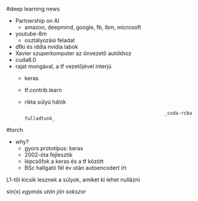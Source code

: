 #deep learning news
* Partnership on AI
  * amazon, deepmind, google, fb, ibm, microsoft
* youtube-8m
  * osztályozási feladat
* dfki és iddia nvidia labok
* Xavier szuperkomputer az önvezető autókhoz
* cuda8.0
* rajat mongával, a tf vezetőjével interjú
  * keras
  * tf.contrib.learn
  * rikta súlyú hálók

                                                           _cuda-rcba fulladtunk_
#torch
* why?
  * gyors prototípus: keras
  * 2002-óta fejlesztik
  * lépcsőfok a keras és a tf között
  * BSc hallgató fél év után autoencodert írt

L1-től kicsik lesznek a súlyok, amiket ki lehet nullázni

sin(x) _egymás után jön sokszor_

